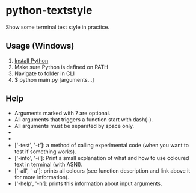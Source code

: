 # python-textstyle
 
Show some terminal text style in practice.
 
## Usage (Windows)
1. [Install Python](https://www.python.org/downloads/)
2. Make sure Python is defined on PATH
3. Navigate to folder in CLI
4. $ python main.py [arguments...]

## Help

- Arguments marked with ? are optional.
- All arguments that triggers a function start with dash(-).
- All arguments must be separated by space only.
- 
- 
- ['-test', '-t']: a method of calling experimental code (when you want to test if something works).
- ['-info', '-i']: Print a small explanation of what and how to use coloured text in terminal (with ASNI).
- ['-all', '-a']: prints all colours (see function description and link above it for more information).
- ['-help', '-h']: prints this information about input arguments.
 